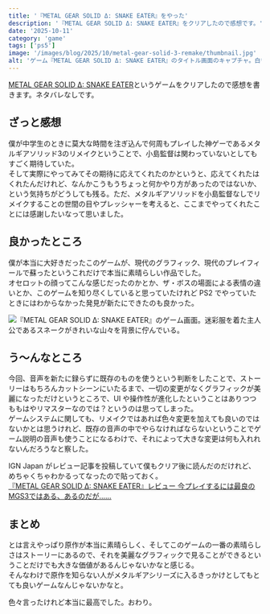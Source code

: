 ```yaml
---
title: '『METAL GEAR SOLID Δ: SNAKE EATER』をやった'
description: '『METAL GEAR SOLID Δ: SNAKE EATER』をクリアしたので感想です。'
date: '2025-10-11'
category: 'game'
tags: ['ps5']
image: '/images/blog/2025/10/metal-gear-solid-3-remake/thumbnail.jpg'
alt: 'ゲーム『METAL GEAR SOLID Δ: SNAKE EATER』のタイトル画面のキャプチャ。白い花畑を背景にゲームのロゴが表示されている。'
---
```


[METAL GEAR SOLID Δ: SNAKE EATER](https://umdc.shueisha-games.com)というゲームをクリアしたので感想を書きます。ネタバレなしです。

## ざっと感想

僕が中学生のときに莫大な時間を注ぎ込んで何周もプレイした神ゲーであるメタルギアソリッド3のリメイクということで、小島監督は関わっていないとしてもすごく期待していた。  
そして実際にやってみてその期待に応えてくれたのかというと、応えてくれたはくれたんだけれど、なんかこうもうちょっと何かやり方があったのではないか、という気持ちがどうしても残る。ただ、メタルギアソリッドを小島監督なしでリメイクすることの世間の目やプレッシャーを考えると、ここまでやってくれたことには感謝したいなって思いました。

## 良かったところ

僕が本当に大好きだったこのゲームが、現代のグラフィック、現代のプレイフィールで蘇ったというこれだけで本当に素晴らしい作品でした。  
オセロットの顔ってこんな感じだったのかとか、ザ・ボスの場面による表情の違いとか、このゲームを知り尽くしていると思っていたけれど PS2 でやっていたときにはわからなかった発見が新たにできたのも良かった。

![『METAL GEAR SOLID Δ: SNAKE EATER』のゲーム画面。迷彩服を着た主人公であるスネークがきれいな山々を背景に佇んでいる。](/images/blog/2025/10/metal-gear-solid-3-remake/01.jpg 'キャプチャ業を忘れておりこんなんしかなかったけど、きれい。')

## う〜んなところ

今回、音声を新たに録らずに既存のものを使うという判断をしたことで、ストーリーはもちろんカットシーンにいたるまで、一切の変更がなくグラフィックが美麗になっただけというところで、UI や操作性が進化したということはありつつももはやリマスターなのでは？というのは思ってしまった。  
ゲームシステムに関しても、リメイクではあれば色々変更を加えても良いのではないかとは思うけれど、既存の音声の中でやらなければならないということでゲーム説明の音声も使うことになるわけで、それによって大きな変更は何も入れれないんだろうなと察した。

IGN Japan がレビュー記事を投稿していて僕もクリア後に読んだのだけれど、めちゃくちゃわかるってなったので貼っておく。  
[『METAL GEAR SOLID Δ: SNAKE EATER』レビュー 今プレイするには最良のMGS3ではある、あるのだが……](https://jp.ign.com/metal-gear-solid-delta-snake-eater/81202/review/metal-gear-solid-snake-eater-mgs3)

## まとめ

とは言えやっぱり原作が本当に素晴らしく、そしてこのゲームの一番の素晴らしさはストーリーにあるので、それを美麗なグラフィックで見ることができるということだけでも大きな価値があるんじゃないかなと感じる。  
そんなわけで原作を知らない人がメタルギアシリーズに入るきっかけとしてもとても良いゲームなんじゃないかなと。

色々言ったけれど本当に最高でした。おわり。
